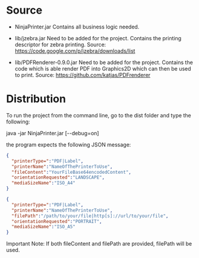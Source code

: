Source
======

- NinjaPrinter.jar
Contains all business logic needed.

- lib/jzebra.jar
Need to be added for the project. Contains the printing descriptor for zebra printing.
Source: https://code.google.com/p/jzebra/downloads/list

- lib/PDFRenderer-0.9.0.jar
Need to be added for the project. Contains the code which is able render PDF into Graphics2D 
which can then be used to print.
Source: https://github.com/katjas/PDFrenderer

Distribution
============

To run the project from the command line, go to the dist folder and
type the following:

  java -jar NinjaPrinter.jar [--debug=on]

the program expects the following JSON message:

```JSON
{
  "printerType=":"PDF|Label",
  "printerName":"NameOfThePrinterToUse",
  "fileContent":"YourFileBase64encodedContent",
  "orientationRequested":"LANDSCAPE",
  "mediaSizeName":"ISO_A4"
}
```

```JSON
{
  "printerType=":"PDF|Label",
  "printerName":"NameOfThePrinterToUse",
  "filePath":"/path/to/your/file|http[s]://url/to/your/file",
  "orientationRequested":"PORTRAIT",
  "mediaSizeName":"ISO_A5"
}
```

Important Note:
If both fileContent and filePath are provided, filePath will be used.
